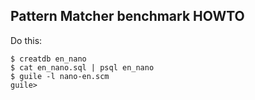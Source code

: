 
Pattern Matcher benchmark HOWTO
-------------------------------
Do this:
```
$ creatdb en_nano
$ cat en_nano.sql | psql en_nano
$ guile -l nano-en.scm
guile> 
```
